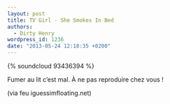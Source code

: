 ```yaml
---
layout: post
title: TV Girl - She Smokes In Bed
authors:
  - Dirty Henry
wordpress_id: 1236
date: "2013-05-24 12:18:35 +0200"
---
```


{% soundcloud 93436394 %}

Fumer au lit c’est mal. À ne pas reproduire chez vous !

(via feu iguessimfloating.net)
